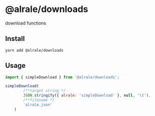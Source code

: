 # @alrale/downloads
download functions

## Install

```shell
yarn add @alrale/downloads
```

## Usage
```javascript
import { simpleDownload } from '@alrale/downloads';

simpleDownload(
        /**target string */
        JSON.stringify({ alrale: 'simpleDownload' }, null, '\t'),
        /**filename */
        'alrale.json'
    )
```